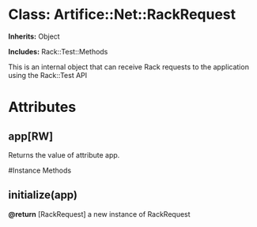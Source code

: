# Class: Artifice::Net::RackRequest
**Inherits:** Object
    
**Includes:** Rack::Test::Methods
  

This is an internal object that can receive Rack requests to the application
using the Rack::Test API


# Attributes
## app[RW] [](#attribute-i-app)
Returns the value of attribute app.


#Instance Methods
## initialize(app) [](#method-i-initialize)

**@return** [RackRequest] a new instance of RackRequest

